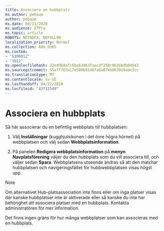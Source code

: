 ```yaml
---
title: Associera en hubbplats
ms.author: pebaum
author: pebaum
ms.date: 04/21/2020
ms.audience: ITPro
ms.topic: article
ROBOTS: NOINDEX, NOFOLLOW
localization_priority: Normal
ms.collection: Adm_O365
ms.custom:
- "5300012"
- "1012"
ms.openlocfilehash: 32e49b8afc6ba63463faac3f258c96266db04941
ms.sourcegitcommit: 55eff703a17e500681d8fa6a87eb067019ade3cc
ms.translationtype: MT
ms.contentlocale: sv-SE
ms.lasthandoff: 04/22/2020
ms.locfileid: "43712548"
---
```

# <a name="associate-a-hub-site"></a>Associera en hubbplats

Så här associerar du en befintlig webbplats till hubbplatsen:
  
1. Välj **Inställningar** (kugghjulsikonen i det övre högra hörnet) på webbplatsen och välj sedan **Webbplatsinformation**.

2. På panelen **Redigera webbplatsinformation** på **menyn Navplatsförening** väljer du den hubbplats som du vill associera till, och väljer sedan **Spara**. Webbplatsens utseende ändras så att den matchar hubbplatsen och navigeringsfältet för hubbwebbplatsen visas högst upp.

 > [!Note]
>Om alternativet Hub-platsassociation inte finns eller om inga platser visas där kanske hubbplatser inte är aktiverade eller så kanske du inte har behörighet att associera platser med en hubbplats. Kontakta administratören för mer information.
>
>Det finns ingen gräns för hur många webbplatser som kan associeras med en hubbplats.
  